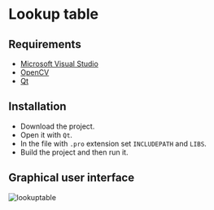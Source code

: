 # Lookup table

## Requirements

* [Microsoft Visual Studio](https://https://www.visualstudio.com/)
* [OpenCV](https://opencv.org/)
* [Qt](https://www.qt.io/)

## Installation

* Download the project.
* Open it with `Qt`.
* In the file with `.pro` extension set `INCLUDEPATH` and `LIBS`.
* Build the project and then run it.

## Graphical user interface

![lookuptable](https://user-images.githubusercontent.com/20202617/33240500-5f639464-d2bf-11e7-8200-df0782a71f34.png)